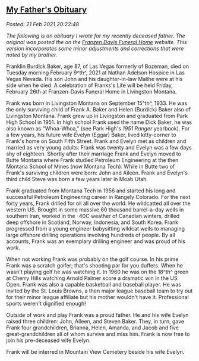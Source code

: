 
[My Father's Obituary](http://analyzethedatanotthedrivel.org/2021/02/21/my-fathers-obituary/) 
---------------------------------------------------------------------------------------------

*Posted: 21 Feb 2021 20:22:48*

*The following is an obituary I wrote for my recently deceased father.
The original was posted the on the [Franzen Davis Funeral
Home](https://www.franzen-davis.com/obituaries/Franklin-Burdick-Baker?obId=19950108)
website. This version incorporates some minor adjustments and
corrections that were noted by my brother.*

Franklin Burdick Baker, age 87, of Las Vegas formerly of Bozeman, died
on Tuesday morning February 9^th^, 2021 at Nathan Adelson Hospice in Las
Vegas Nevada. His son John and his daughter-in-law Malihe were at his
side when he died. A celebration of Franks's Life will be held Friday,
February 26th at Franzen-Davis Funeral Home in Livingston Montana.

Frank was born in Livingston Montana on September 15^th^, 1933. He was
the only surviving child of Frank A. Baker and Helen (Burdick) Baker
also of Livingston Montana. Frank grew up in Livingston and graduated
from Park High School in 1951. In high school Frank used the name Dick
Baker, he was also known as "Whoa-Whoa," (see Park High's *1951 Ranger*
yearbook). For a few years, his future wife Evelyn (Eggar) Baker, lived
kitty-corner to Frank's home on South Fifth Street. Frank and Evelyn met
as children and married as very young adults: Frank was twenty and
Evelyn was a few days shy of eighteen. Shortly after their marriage
Frank and Evelyn moved to Butte Montana where Frank studied Petroleum
Engineering at the then Montana School of Mines (now Montana Tech).
While in Butte two of Frank's surviving children were born: John and
Aileen. Frank and Evelyn's third child Steve was born a few years later
in Moab Utah.

Frank graduated from Montana Tech in 1956 and started his long and
successful Petroleum Engineering career in Rangely Colorado. For the
next forty years, Frank drilled for oil all over the world. He
wildcatted all over the western US. Brought in some massive 60 thousand
barrel-a-day wells in southern Iran, worked in the -40C weather of
Canadian winters, drilled deep offshore in Scotland, Norway, Indonesia,
and South Korea. Frank progressed from a young engineer babysitting
wildcat wells to managing large offshore drilling operations involving
hundreds of people. By all accounts, Frank was an exemplary drilling
engineer and was proud of his work.

When not working Frank was probably on the golf course. In his prime
Frank was a scratch golfer; that's shooting par for you duffers. When he
wasn't playing golf he was watching it. In 1960 he was on the 18^th^
green at Cherry Hills watching Arnold Palmer score a dramatic win in the
US Open. Frank was also a capable basketball and baseball player. He was
invited by the St. Louis Browns, a then major league baseball team to
try out for their minor league affiliate but his mother wouldn't have
it. Professional sports weren't dignified enough!

Outside of work and play Frank was a proud father. He and his wife
Evelyn raised three children: John, Aileen, and Steven Baker. They, in
turn, gave Frank four grandchildren, Brianna, Helen, Amanda, and Jacob
and five great-grandchildren all of whom survive and miss him. Frank is
now free to join his pre-deceased wife Evelyn.

Frank will be interred in Mountain View Cemetery beside his wife Evelyn.
